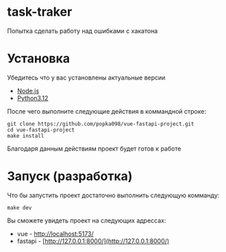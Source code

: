 # task-traker
Попытка сделать работу над ошибками с хакатона

# Установка
Убедитесь что у вас установлены актуальные версии
- [Node.js](https://nodejs.org/en/)
- [Python3.12](https://www.python.org/)

После чего выполните следующие действия в коммандной строке:
```
git clone https://github.com/popka098/vue-fastapi-project.git
cd vue-fastapi-project
make install
```
Благодаря данным действиям проект будет готов к работе

# Запуск (разработка)
Что бы запустить проект достаточно выполнить следующую комманду:
```
make dev
```
Вы сможете увидеть проект на следующих адрессах:
- vue - [http://localhost:5173/](http://localhost:5173/)
- fastapi - [http://127.0.0.1:8000/](http://127.0.0.1:8000/)
